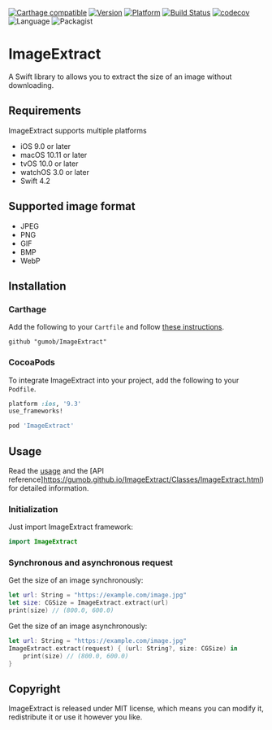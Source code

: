 [![Carthage compatible](https://img.shields.io/badge/Carthage-compatible-4BC51D.svg)](https://github.com/gumob/ImageExtract)
[![Version](http://img.shields.io/cocoapods/v/ImageExtract.svg)](http://cocoadocs.org/docsets/ImageExtract)
[![Platform](http://img.shields.io/cocoapods/p/ImageExtract.svg)](http://cocoadocs.org/docsets/ImageExtract)
[![Build Status](https://travis-ci.com/gumob/ImageExtract.svg?branch=master)](https://travis-ci.com/gumob/ImageExtract)
[![codecov](https://codecov.io/gh/gumob/ImageExtract/branch/master/graph/badge.svg)](https://codecov.io/gh/gumob/ImageExtract)
![Language](https://img.shields.io/badge/Language-Swift%204.2-orange.svg)
![Packagist](https://img.shields.io/packagist/l/doctrine/orm.svg)

# ImageExtract
A Swift library to allows you to extract the size of an image without downloading.

## Requirements

ImageExtract supports multiple platforms
- iOS 9.0 or later
- macOS 10.11 or later
- tvOS 10.0 or later
- watchOS 3.0 or later
- Swift 4.2

## Supported image format

- JPEG
- PNG
- GIF
- BMP
- WebP

## Installation

### Carthage

Add the following to your `Cartfile` and follow [these instructions](https://github.com/Carthage/Carthage#adding-frameworks-to-an-application).

```
github "gumob/ImageExtract"
```

### CocoaPods

To integrate ImageExtract into your project, add the following to your `Podfile`.

```ruby
platform :ios, '9.3'
use_frameworks!

pod 'ImageExtract'
```

## Usage

Read the [usage](https://gumob.github.io/ImageExtract/usage.html) and the [API reference]https://gumob.github.io/ImageExtract/Classes/ImageExtract.html) for detailed information.

### Initialization

Just import ImageExtract framework:
```swift
import ImageExtract
```

### Synchronous and asynchronous request

Get the size of an image synchronously:
```swift
let url: String = "https://example.com/image.jpg"
let size: CGSize = ImageExtract.extract(url)
print(size) // (800.0, 600.0)
```

Get the size of an image asynchronously:
```swift
let url: String = "https://example.com/image.jpg"
ImageExtract.extract(request) { (url: String?, size: CGSize) in
    print(size) // (800.0, 600.0)
}
```

## Copyright

ImageExtract is released under MIT license, which means you can modify it, redistribute it or use it however you like.
